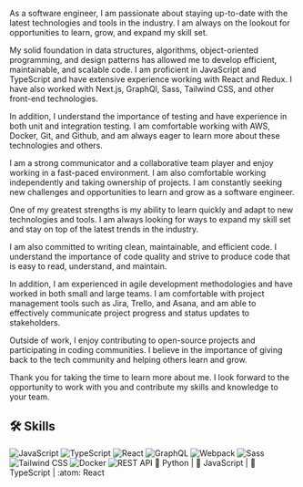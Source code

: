 As a software engineer, I am passionate about staying up-to-date with the latest technologies and tools in the industry. I am always on the lookout for opportunities to learn, grow, and expand my skill set.

My solid foundation in data structures, algorithms, object-oriented programming, and design patterns has allowed me to develop efficient, maintainable, and scalable code. I am proficient in JavaScript and TypeScript and have extensive experience working with React and Redux. I have also worked with Next.js, GraphQl, Sass, Tailwind CSS, and other front-end technologies.

In addition, I understand the importance of testing and have experience in both unit and integration testing. I am comfortable working with AWS, Docker, Git, and Github, and am always eager to learn more about these technologies and others.

I am a strong communicator and a collaborative team player and enjoy working in a fast-paced environment. I am also comfortable working independently and taking ownership of projects. I am constantly seeking new challenges and opportunities to learn and grow as a software engineer.

One of my greatest strengths is my ability to learn quickly and adapt to new technologies and tools. I am always looking for ways to expand my skill set and stay on top of the latest trends in the industry.

I am also committed to writing clean, maintainable, and efficient code. I understand the importance of code quality and strive to produce code that is easy to read, understand, and maintain.

In addition, I am experienced in agile development methodologies and have worked in both small and large teams. I am comfortable with project management tools such as Jira, Trello, and Asana, and am able to effectively communicate project progress and status updates to stakeholders.

Outside of work, I enjoy contributing to open-source projects and participating in coding communities. I believe in the importance of giving back to the tech community and helping others learn and grow.

Thank you for taking the time to learn more about me. I look forward to the opportunity to work with you and contribute my skills and knowledge to your team.
## 🛠 Skills

![JavaScript](https://path_to_your_image/javascript_icon.png)
![TypeScript](https://path_to_your_image/typescript_icon.png)
![React](https://path_to_your_image/react_icon.png)
![GraphQL](https://path_to_your_image/graphql_icon.png)
![Webpack](https://path_to_your_image/webpack_icon.png)
![Sass](https://path_to_your_image/sass_icon.png)
![Tailwind CSS](https://path_to_your_image/tailwind_icon.png)
![Docker](https://path_to_your_image/docker_icon.png)
![REST API](https://path_to_your_image/rest_icon.png)
🐍 Python | :orange_book: JavaScript | :blue_book: TypeScript | :atom: React

